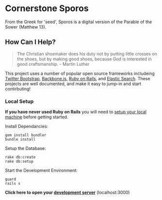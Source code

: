 # Cornerstone Sporos
From the Greek for 'seed', Sporos is a digital version of the Parable of the Sower (Matthew 13).

## How Can I Help?
> The Christian shoemaker does his duty not by putting little crosses on the shoes, but by making good shoes, because God is interested in good craftsmanship. - Martin Luther  

This project uses a number of popular open source frameworks includeing [Twitter Bootstrap](http://getbootstrap.com/), [Backbone.js](http://backbonejs.org), [Ruby on Rails](http://rubyonrails.org/), and [Elastic Search](http://www.elasticsearch.org/).  These projects are well documented, and make it easy to jump-in and start contirbuting!

### Local Setup
**If you have never used Ruby on Rails** you will need to [setup your local machine](https://github.com/cornerstone-sf/sporos/wiki/Rails-Setup) before getting started.

Install Dependancies:
```
gem install bundler
bundle install
```

Setup the Database:
```
rake db:create
rake db:setup
```

Start the Development Environment:
```
guard
rails s
```
**Click here to open your [development server](http://localhost:3000)** (localhost:3000)
